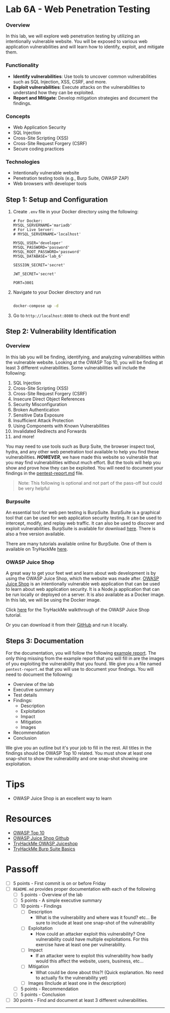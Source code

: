 # Lab 6A - Web Penetration Testing

### Overview

In this lab, we will explore web penetration testing by utilizing an intentionally vulnerable website. You will be exposed to various web application vulnerabilities and will learn how to identify, exploit, and mitigate them.

### Functionality

- **Identify vulnerabilities**: Use tools to uncover common vulnerabilities such as SQL Injection, XSS, CSRF, and more.
- **Exploit vulnerabilities**: Execute attacks on the vulnerabilities to understand how they can be exploited.
- **Report and Mitigate**: Develop mitigation strategies and document the findings.

### Concepts

- Web Application Security
- SQL Injection
- Cross-Site Scripting (XSS)
- Cross-Site Request Forgery (CSRF)
- Secure coding practices

### Technologies

- Intentionally vulnerable website
- Penetration testing tools (e.g., Burp Suite, OWASP ZAP)
- Web browsers with developer tools

## Step 1: Setup and Configuration

1. Create `.env` file in your Docker directory using the following:
    ```
    # For Docker:
    MYSQL_SERVERNAME='mariadb'
    # For Live Server:
    # MYSQL_SERVERNAME='localhost'

    MYSQL_USER='developer'
    MYSQL_PASSWORD='password'
    MYSQL_ROOT_PASSWORD='password'
    MYSQL_DATABASE='lab_6'

    SESSION_SECRET='secret'

    JWT_SECRET='secret'

    PORT=3001

    ```
2. Navigate to your Docker directory and run
   ```sh
   
   docker-compose up -d
   ```
3. Go to `http://localhost:8080` to check out the front end!

## Step 2: Vulnerability Identification

### Overview

In this lab you will be finding, identifying, and analyzing vulnerabilities within the vulnerable website. Looking at the OWASP Top 10, you will be finding at least 3 different vulnerabilities. Some vulnerabilities will include the following:
  1. SQL Injection
  2. Cross-Site Scripting (XSS)
  3. Cross-Site Request Forgery (CSRF)
  4. Insecure Direct Object References
  5. Security Misconfiguration
  6. Broken Authentication
  7. Sensitive Data Exposure
  8. Insufficient Attack Protection
  9. Using Components with Known Vulnerabilities
  10. Invalidated Redirects and Forwards
  11. and more!

You may need to use tools such as Burp Suite, the browser inspect tool, hydra, and any other web penetration tool available to help you find these vulnerabilities. ***HOWEVER***, we have made this website so vulnerable that you may find vulnerabilities without much effort. But the tools will help you show and prove how they can be exploited. You will need to document your findings in the [pentest-report.md](./pentest-report.md) file.

> Note: This following is optional and not part of the pass-off but could be very helpful

### Burpsuite

An essential tool for web pen testing is BurpSuite. BurpSuite is a graphical tool that can be used for web application security testing. It can be used to intercept, modify, and replay web traffic. It can also be used to discover and exploit vulnerabilities. BurpSuite is available for download [here](https://portswigger.net/burp/communitydownload). There is also a free version available. 

There are many tutorials available online for BurpSuite. One of them is available on TryHackMe [here](https://tryhackme.com/room/burpsuitebasics).

### OWASP Juice Shop

A great way to get your feet wet and learn about web development is by using the OWASP Juice Shop, which the website was made after. [OWASP Juice Shop](https://github.com/juice-shop) is an intentionally vulnerable web application that can be used to learn about web application security. It is a Node.js application that can be run locally or deployed on a server. It is also available as a Docker image. In this lab, we will be using the Docker image.

Click [here](https://tryhackme.com/room/owaspjuiceshop) for the TryHackMe walkthrough of the OWASP Juice Shop tutorial.

Or you can download it from their [GitHub](https://github.com/juice-shop) and run it locally.

## Steps 3: Documentation

For the documentation, you will follow the following [example report](./pentest-report-example.md). The only thing missing from the example report that you will fill in are the images of you exploiting the vulnerability that you found. We give you a file named `pentest-report.md` that you will use to document your findings. You will need to document the following:

-  Overview of the lab
-  Executive summary
-  Test details
-  Findings:
     -  Description
     -  Exploitation
     -  Impact
     -  Mitigation
     -  Images
-  Recommendation
-  Conclusion

We give you an outline but it's your job to fill in the rest. All titles in the findings should be OWASP Top 10 related. You must show at least one snap-shot to show the vulnerability and one snap-shot showing one exploitation.

# Tips
- OWASP Juice Shop is an excellent way to learn

# Resources
  - [OWASP Top 10](https://owasp.org/www-project-top-ten/)
  - [OWASP Juice Shop Github](https://github.com/juice-shop/juice-shop)
  - [TryHackMe OWASP Juiceshop](https://tryhackme.com/room/owaspjuiceshop)
  - [TryHackMe Burp Suite Basics](https://tryhackme.com/room/burpsuitebasics)

# Passoff

- [ ] 5 points - First commit is on or before Friday
- [ ] `README.md` provides proper documentation with each of the following
  - [ ] 5 points - Overview of the lab
  - [ ] 5 points - A simple executive summary
  - [ ] 10 points - Findings
    - [ ] Description
        - What is the vulnerability and where was it found? etc... Be sure to include at least one snap-shot of the vulnerability
    - [ ] Exploitation
        - How could an attacker exploit this vulnerability? One vulnerability could have multiple exploitations. For this exercise have at least one per vulnerability.
    - [ ] Impact
        - If an attacker were to exploit this vulnerability how badly would this affect the website, users, business, etc...
    - [ ] Mitigation
        - What could be done about this?! (Quick explanation. No need to actually fix the vulnerability yet)
    - [ ] Images (Include at least one in the description)
  - [ ] 5 points - Recommendation
  - [ ] 5 points - Conclusion
- [ ] 30 points - Find and document at least 3 different vulnerabilities.

****
